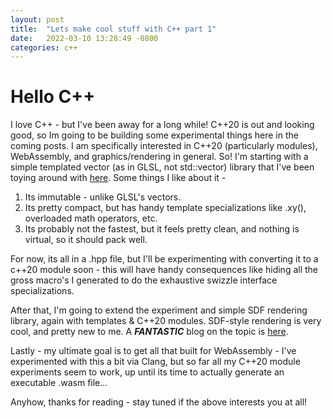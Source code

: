 ```yaml
---
layout: post
title:  "Lets make cool stuff with C++ part 1"
date:   2022-03-10 13:28:49 -0800
categories: c++
---
```


# Hello C++
I love C++ - but I've been away for a long while! C++20 is out and looking good, so Im going to be building some experimental things here in the coming posts. I am specifically interested in C++20 (particularly modules), WebAssembly, and graphics/rendering in general. So! I'm starting with a simple templated vector (as in GLSL, not std::vector) library that I've been toying around with [here](https://github.com/froyo-np/imvec). Some things I like about it - 
1. Its immutable - unlike GLSL's vectors.
2. Its pretty compact, but has handy template specializations like .xy(), overloaded math operators, etc.
3. Its probably not the fastest, but it feels pretty clean, and nothing is virtual, so it should pack well.

For now, its all in a .hpp file, but I'll be experimenting with converting it to a c++20 module soon - this will have handy consequences like hiding all the gross macro's I generated to do the exhaustive swizzle interface specializations.

After that, I'm going to extend the experiment and simple SDF rendering library, again with templates & C++20 modules. SDF-style rendering is very cool, and pretty new to me. A *__FANTASTIC__* blog on the topic is [here](https://www.iquilezles.org/www/articles/raymarchingdf/raymarchingdf.htm).

Lastly - my ultimate goal is to get all that built for WebAssembly - I've experimented with this a bit via Clang, but so far all my C++20 module experiments seem to work, up until its time to actually generate an executable .wasm file...

Anyhow, thanks for reading - stay tuned if the above interests you at all!